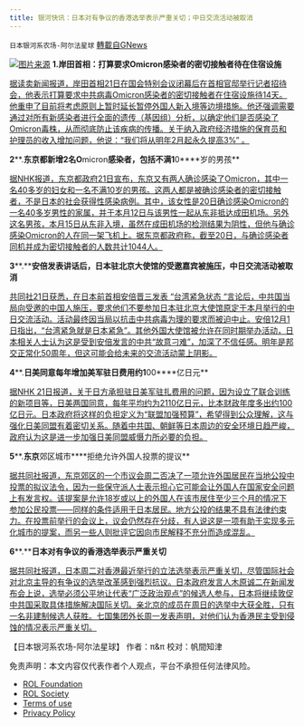 ```yaml
---
title: 银河快讯：日本对有争议的香港选举表示严重关切；中日交流活动被取消
---
```

`日本银河系农场-阿尔法星球` [轉載自GNews](https://gnews.org/zh-hans/1781036/)

![](https://assets.gnews.org/wp-content/uploads/2021/12/图片1-116.png)[图片来源](https://english.kyodonews.net/)
**1.****岸田首相：打算****要求Omicron感染者的密切接触者****待****在住宿设施**

[据读卖新闻报道，岸田首相21日在国会特别会议闭幕后在首相官邸举行记者招待会，他表示打算要求中共病毒Omicron感染者的密切接触者在住宿设施待14天。他重申了目前将考虑原则上暂时延长暂停外国人新入境等边境措施。他还强调需要通过对所有新感染者进行全面的遗传（基因组）分析，以确定他们是否感染了Omicron毒株，从而彻底防止该疾病的传播。关于纳入政府经济措施的保育员和护理员的收入增加问题，他说：“我们将从明年2月起永久提高3%” 。](https://www.yomiuri.co.jp/politics/20211221-OYT1T50208/)

**2****.****东京都新增2名O****micron****感染者，包括不满1****0****岁的男孩**

[据NHK报道，东京都政府21日宣布，东京又有两人确诊感染了Omicron，其中一名40多岁的妇女和一名不满10岁的男孩。这两人都是被确诊感染者的密切接触者，不是日本的社会获得性感染病例。其中，该女性是20日确诊感染Omicron的一名40多岁男性的家属，并于本月12日与该男性一起从东非抵达成田机场。另外这名男孩，本月15日从东非入境，虽然在成田机场的检测结果为阴性，但他与确诊感染Omicron的人在同一架飞机上。据东京都政府称，截至20日，与确诊感染者同机并成为密切接触者的人数共计1044人。](https://www3.nhk.or.jp/news/html/20211221/k10013397741000.html)

**3****.****安倍发表讲话后，日本驻北京大使馆的受邀嘉宾被施压，中日交流活动被取消**

[共同社21日获悉，在日本前首相安倍晋三发表 “台湾紧急状态 “言论后，中共国当局向受邀的中国人施压，要求他们不要参加日本驻北京大使馆原定于本月举行的中日交流活动。活动最终因当局以抗击中共病毒为理的要求而被迫中止。安倍12月1日指出，“台湾紧急就是日本紧急”。其他外国大使馆被允许在同时期举办活动，日本相关人士认为这是受到安倍发言的中共“故意刁难”，加深了不信任感。明年是邦交正常化50周年，但这可能会给未来的交流活动蒙上阴影。](https://news.yahoo.co.jp/articles/38bfca1d17485a228c04d6795faac72fe51c0f65)

**4****.****日美同意每年增加美军驻日费用约1****00****亿日元**

[据NHK 21日报道，关于日方承担驻日美军驻扎费用的问题，因为设立了联合训练的新项目等，日美两国同意，每年平均约为2110亿日元，比本财政年度多出约100亿日元。日本政府将这样的负担定义为“联盟加强预算”，希望得到公众理解，这与强化日美同盟有着密切关系。随着中共国、朝鲜等日本周边的安全环境日趋严峻，政府认为这是进一步加强日美同盟威慑力所必要的负担。](https://www3.nhk.or.jp/news/html/20211221/k10013397551000.html)

**5****.****东京****郊区城市****拒绝允许外国人投票的提议**

[据共同社报道，东京郊区的一个市议会周二否决了一项允许外国居民在当地公投中投票的拟议法令，因为一些保守派人士表示担心它可能会让外国人在国家安全问题上有发言权。该提案是允许18岁或以上的外国人在该市居住至少三个月的情况下参加公民投票——同样的条件适用于日本居民。地方公投的结果不具有法律约束力。在投票前举行的会议上，议会仍然存在分歧，有人说这是一项有助于实现多元化城市的提案，而另一些人则批评它因向市民解释不充分而造成混乱。](https://english.kyodonews.net/news/2021/12/9c84a07d422d-breaking-news-musashino-city-in-tokyo-rejects-proposal-for-foreigners-to-vote.html)

**6****.****日本对有争议的香港选举表示严重关切**

[据共同社报道，日本周二对香港最近举行的立法选举表示严重关切，尽管国际社会对北京主导的有争议的选举改革感到强烈抗议。日本政府发言人木原诚二在新闻发布会上说，选举必须公平地让代表“广泛政治观点”的候选人参与，日本将继续敦促中共国采取具体措施解决国际关切。亲北京的成员在周日的选举中大获全胜，只有一名非建制候选人获胜。七国集团外长周一发表声明，对他们认为香港民主受到侵蚀的情况表示严重关切。](https://english.kyodonews.net/news/2021/12/4efa6f503d82-japan-airs-grave-concern-over-controversial-hong-kong-election.html)

【日本银河系农场-阿尔法星球】
作者：π&π
校对：帆間知津

 

免责声明：本文内容仅代表作者个人观点，平台不承担任何法律风险。

- [ROL Foundation](https://rolfoundation.org/)
- [ROL Society](https://rolsociety.org/)
- [Terms of use](https://gnews.org/terms-of-use-3/)
- [Privacy Policy](https://gnews.org/privacy-policy/)
